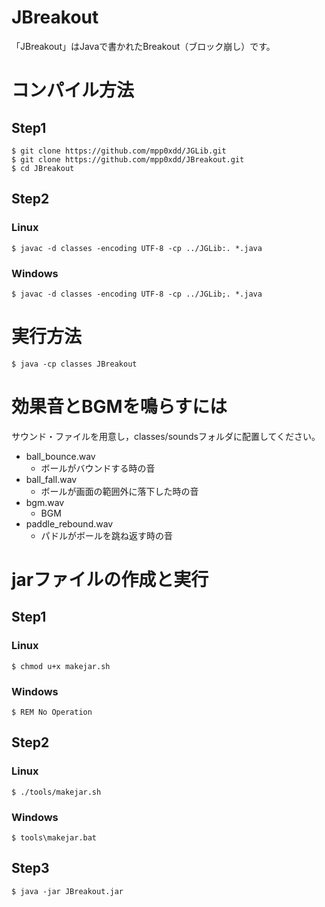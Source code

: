 # JBreakout
「JBreakout」はJavaで書かれたBreakout（ブロック崩し）です。

# コンパイル方法
## Step1
```
$ git clone https://github.com/mpp0xdd/JGLib.git
$ git clone https://github.com/mpp0xdd/JBreakout.git
$ cd JBreakout
```
## Step2
### Linux
```
$ javac -d classes -encoding UTF-8 -cp ../JGLib:. *.java
```
### Windows
```
$ javac -d classes -encoding UTF-8 -cp ../JGLib;. *.java
```

# 実行方法
```
$ java -cp classes JBreakout
```

# 効果音とBGMを鳴らすには
サウンド・ファイルを用意し，classes/soundsフォルダに配置してください。
- ball_bounce.wav
  - ボールがバウンドする時の音
- ball_fall.wav
  - ボールが画面の範囲外に落下した時の音
- bgm.wav
  - BGM
- paddle_rebound.wav
  - パドルがボールを跳ね返す時の音

# jarファイルの作成と実行
## Step1
### Linux
```
$ chmod u+x makejar.sh
```
### Windows
```
$ REM No Operation
```
## Step2
### Linux
```
$ ./tools/makejar.sh
```
### Windows
```
$ tools\makejar.bat
```
## Step3
```
$ java -jar JBreakout.jar
```
